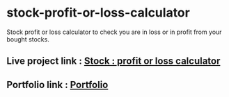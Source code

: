# stock-profit-or-loss-calculator
Stock profit or loss calculator to check you are in loss or  in profit from your bought stocks.

## Live project link : [Stock : profit or loss calculator](https://stock-profitorloss-calculator.netlify.app/)
## Portfolio link : [Portfolio](https://omkarchaskar.netlify.app)
